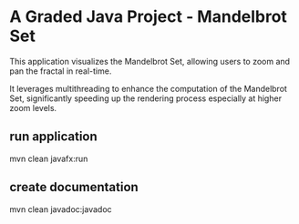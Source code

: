 # A Graded Java Project - Mandelbrot Set

This application visualizes the Mandelbrot Set, allowing users to zoom and pan the fractal in real-time. 

It leverages multithreading to enhance the computation of the Mandelbrot Set, significantly speeding up the rendering process especially at higher zoom levels.

## run application

mvn clean javafx:run

## create documentation

mvn clean javadoc:javadoc
